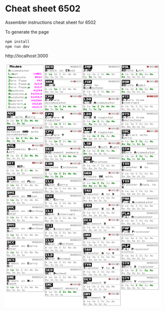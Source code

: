 # Cheat sheet 6502
Assembler instructions cheat sheet for 6502

To generate the page

```
npm install
npm run dev
```

http://localhost:3000

![Cheat sheet 6502](https://github.com/Oleg-Imanilov/cheat-sheet-6502/raw/master/cheat-sheet-6502.png)
